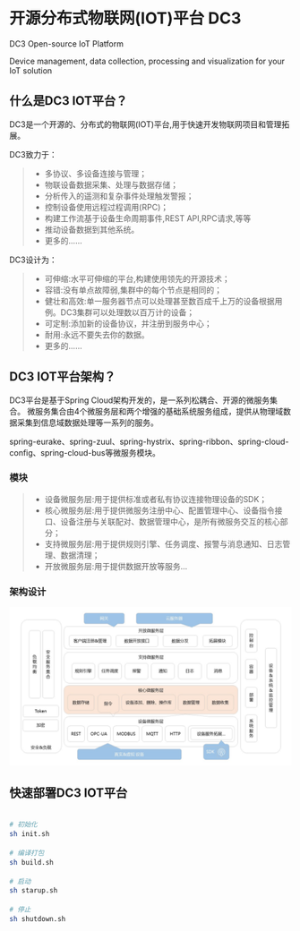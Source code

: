 # 开源分布式物联网(IOT)平台 DC3

DC3 Open-source IoT Platform

Device management, data collection, processing and visualization for your IoT solution
 
 ## 什么是DC3 IOT平台？
 
 DC3是一个开源的、分布式的物联网(IOT)平台,用于快速开发物联网项目和管理拓展。
 
 DC3致力于：
 
> * 多协议、多设备连接与管理；
> * 物联设备数据采集、处理与数据存储；
> * 分析传入的遥测和复杂事件处理触发警报；
> * 控制设备使用远程过程调用(RPC)；
> * 构建工作流基于设备生命周期事件,REST API,RPC请求,等等
> * 推动设备数据到其他系统。
> * 更多的……

DC3设计为：

> * 可伸缩:水平可伸缩的平台,构建使用领先的开源技术；
> * 容错:没有单点故障弱,集群中的每个节点是相同的；
> * 健壮和高效:单一服务器节点可以处理甚至数百成千上万的设备根据用例。DC3集群可以处理数以百万计的设备；
> * 可定制:添加新的设备协议，并注册到服务中心；
> * 耐用:永远不要失去你的数据。
> * 更多的……
 
## DC3 IOT平台架构？

DC3平台是基于Spring Cloud架构开发的，是一系列松耦合、开源的微服务集合。
微服务集合由4个微服务层和两个增强的基础系统服务组成，提供从物理域数据采集到信息域数据处理等一系列的服务。

spring-eurake、spring-zuul、spring-hystrix、spring-ribbon、spring-cloud-config、spring-cloud-bus等微服务模块。

### 模块

> * 设备微服务层:用于提供标准或者私有协议连接物理设备的SDK；
> * 核心微服务层:用于提供微服务注册中心、配置管理中心、设备指令接口、设备注册与关联配对、数据管理中心，是所有微服务交互的核心部分；
> * 支持微服务层:用于提供规则引擎、任务调度、报警与消息通知、日志管理、数据清理；
> * 开放微服务层:用于提供数据开放等服务...

### 架构设计

![iot-dc3-architecture](/dc3/images/iot-dc3-architecture.jpg)



## 快速部署DC3 IOT平台

```bash

# 初始化
sh init.sh

# 编译打包
sh build.sh

# 启动
sh starup.sh

# 停止
sh shutdown.sh

```



